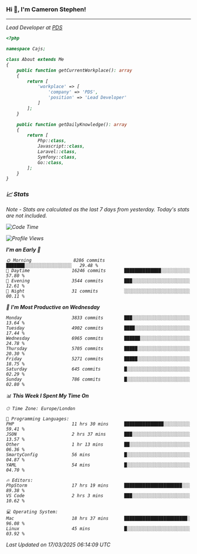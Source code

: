 ### Hi 👋, I'm Cameron Stephen!
<hr>
<p><em>Lead Developer at <a href="https://prindatasolutions.co.uk">PDS</a></p>


```php
<?php

namespace Cajs;

class About extends Me
{
    public function getCurrentWorkplace(): array
    {
        return [
            'workplace' => [
                'company' => 'PDS',
                'position' => 'Lead Developer'
            ]
        ];
    }

    public function getDailyKnowledge(): array
    {
        return [
            Php::class,
            Javascript::class,
            Laravel::class,
            Symfony::class,
            Go::class,
        ];
    }
}
```

### 📈 Stats
<p><em>Note - Stats are calculated as the last 7 days from yesterday. Today's stats are not included.</em></p>


<!--START_SECTION:waka-->
![Code Time](http://img.shields.io/badge/Code%20Time-4%2C401%20hrs%2016%20mins-blue)

![Profile Views](http://img.shields.io/badge/Profile%20Views-0-blue)

**I'm an Early 🐤** 

```text
🌞 Morning                8286 commits        ███████░░░░░░░░░░░░░░░░░░   29.48 % 
🌆 Daytime                16246 commits       ██████████████░░░░░░░░░░░   57.80 % 
🌃 Evening                3544 commits        ███░░░░░░░░░░░░░░░░░░░░░░   12.61 % 
🌙 Night                  31 commits          ░░░░░░░░░░░░░░░░░░░░░░░░░   00.11 % 
```
📅 **I'm Most Productive on Wednesday** 

```text
Monday                   3833 commits        ███░░░░░░░░░░░░░░░░░░░░░░   13.64 % 
Tuesday                  4902 commits        ████░░░░░░░░░░░░░░░░░░░░░   17.44 % 
Wednesday                6965 commits        ██████░░░░░░░░░░░░░░░░░░░   24.78 % 
Thursday                 5705 commits        █████░░░░░░░░░░░░░░░░░░░░   20.30 % 
Friday                   5271 commits        █████░░░░░░░░░░░░░░░░░░░░   18.75 % 
Saturday                 645 commits         █░░░░░░░░░░░░░░░░░░░░░░░░   02.29 % 
Sunday                   786 commits         █░░░░░░░░░░░░░░░░░░░░░░░░   02.80 % 
```


📊 **This Week I Spent My Time On** 

```text
🕑︎ Time Zone: Europe/London

💬 Programming Languages: 
PHP                      11 hrs 30 mins      ███████████████░░░░░░░░░░   59.41 % 
JSON                     2 hrs 37 mins       ███░░░░░░░░░░░░░░░░░░░░░░   13.57 % 
Other                    1 hr 13 mins        ██░░░░░░░░░░░░░░░░░░░░░░░   06.36 % 
SmartyConfig             56 mins             █░░░░░░░░░░░░░░░░░░░░░░░░   04.87 % 
YAML                     54 mins             █░░░░░░░░░░░░░░░░░░░░░░░░   04.70 % 

🔥 Editors: 
PhpStorm                 17 hrs 19 mins      ██████████████████████░░░   89.38 % 
VS Code                  2 hrs 3 mins        ███░░░░░░░░░░░░░░░░░░░░░░   10.62 % 

💻 Operating System: 
Mac                      18 hrs 37 mins      ████████████████████████░   96.08 % 
Linux                    45 mins             █░░░░░░░░░░░░░░░░░░░░░░░░   03.92 % 
```


 Last Updated on 17/03/2025 06:14:09 UTC
<!--END_SECTION:waka-->

